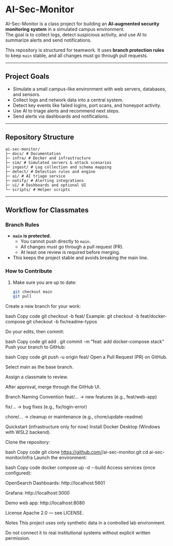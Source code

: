 # AI-Sec-Monitor

AI-Sec-Monitor is a class project for building an **AI-augmented security monitoring system** in a simulated campus environment.  
The goal is to collect logs, detect suspicious activity, and use AI to summarize alerts and send notifications.  

This repository is structured for teamwork. It uses **branch protection rules** to keep `main` stable, and all changes must go through pull requests.

---

## Project Goals
- Simulate a small campus-like environment with web servers, databases, and sensors.
- Collect logs and network data into a central system.
- Detect key events like failed logins, port scans, and honeypot activity.
- Use AI to triage alerts and recommend next steps.
- Send alerts via dashboards and notifications.

---
## Repository Structure
```
ai-sec-monitor/
├─ docs/ # Documentation
├─ infra/ # Docker and infrastructure
├─ sim/ # Simulated servers & attack scenarios
├─ ingest/ # Log collection and schema mapping
├─ detect/ # Detection rules and engine
├─ ai/ # AI triage service
├─ notify/ # Alerting integrations
├─ ui/ # Dashboards and optional UI
└─ scripts/ # Helper scripts
```
---

## Workflow for Classmates

### Branch Rules
- **`main` is protected.**
  - You cannot push directly to `main`.
  - All changes must go through a pull request (PR).
  - At least one review is required before merging.
- This keeps the project stable and avoids breaking the main line.

### How to Contribute
1. Make sure you are up to date:
   ```bash
   git checkout main
   git pull
Create a new branch for your work:

bash
Copy code
git checkout -b feat/<short-description>
Example:
git checkout -b feat/docker-compose
git checkout -b fix/readme-typos

Do your edits, then commit:

bash
Copy code
git add .
git commit -m "feat: add docker-compose stack"
Push your branch to GitHub:

bash
Copy code
git push -u origin feat/<short-description>
Open a Pull Request (PR) on GitHub.

Select main as the base branch.

Assign a classmate to review.

After approval, merge through the GitHub UI.

Branch Naming Convention
feat/... → new features (e.g., feat/web-app)

fix/... → bug fixes (e.g., fix/login-error)

chore/... → cleanup or maintenance (e.g., chore/update-readme)

Quickstart (infrastructure only for now)
Install Docker Desktop (Windows with WSL2 backend).

Clone the repository:

bash
Copy code
git clone https://github.com/<your-username>/ai-sec-monitor.git
cd ai-sec-monitor/infra
Launch the environment:

bash
Copy code
docker compose up -d --build
Access services (once configured):

OpenSearch Dashboards: http://localhost:5601

Grafana: http://localhost:3000

Demo web app: http://localhost:8080

License
Apache 2.0 — see LICENSE.

Notes
This project uses only synthetic data in a controlled lab environment.

Do not connect it to real institutional systems without explicit written permission.
